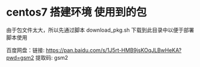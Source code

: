 # centos7 搭建环境 使用到的包

由于包文件太大，所以先通过脚本 download_pkg.sh 下载到此目录中以便于部署脚本使用

百度网盘：链接: https://pan.baidu.com/s/1J5rt-HMB9jsKOqJLBwHeKA?pwd=gsm2 提取码: gsm2 